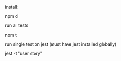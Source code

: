 install:

npm ci

run all tests

npm t

run single test on jest (must have jest installed globally)

jest -t "user story"

